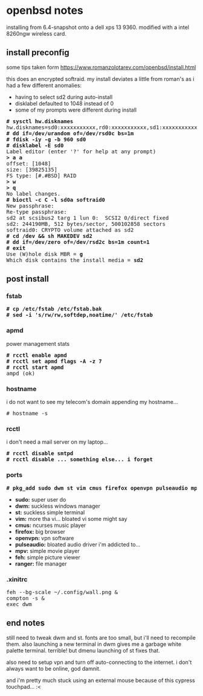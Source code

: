 # openbsd notes
installing from 6.4-snapshot onto a dell xps 13 9360. modified with a intel 8260ngw wireless card.

## install preconfig
some tips taken form https://www.romanzolotarev.com/openbsd/install.html  

this does an encrypted softraid. my install deviates a little from roman's as
i had a few different anomalies:
* having to select sd2 during auto-install
* disklabel defaulted to 1048 instead of 0
* some of my prompts were different during install

<pre>
<b># sysctl hw.disknames</b>
hw.disknames=sd0:xxxxxxxxxxx,rd0:xxxxxxxxxxx,sd1:xxxxxxxxxxx
<b># dd if=/dev/urandom of=/dev/rsd0c bs=1m
# fdisk -iy -g -b 960 sd0
# disklabel -E sd0</b>
Label editor (enter '?' for help at any prompt)
<b>> a a </b>
offset: [1048]
size: [39825135]
FS type: [#.#BSD] RAID
<b>> w
> q</b>
No label changes.
<b># bioctl -c C -l sd0a softraid0</b>
New passphrase:
Re-type passphrase:
sd2 at scsibus2 targ 1 lun 0:  SCSI2 0/direct fixed
sd2: 244190MB, 512 bytes/sector, 500102858 sectors
softraid0: CRYPTO volume attached as sd2
<b># cd /dev && sh MAKEDEV sd2
# dd if=/dev/zero of=/dev/rsd2c bs=1m count=1
# exit</b>
Use (W)hole disk MBR = <b>g</b>
Which disk contains the install media = <b>sd2</b>
</pre>

## post install

### fstab

<pre>
<b># cp /etc/fstab /etc/fstab.bak
# sed -i 's/rw/rw,softdep,noatime/' /etc/fstab</b>
</pre>

### apmd
power management stats
<pre>
<b># rcctl enable apmd
# rcctl set apmd flags -A -z 7
# rcctl start apmd</b>
ampd (ok)
</pre>

### hostname
i do not want to see my telecom's domain appending my hostname...
<pre>
# hostname -s
</pre>

### rcctl
i don't need a mail server on my laptop...
<pre>
<b># rcctl disable smtpd
# rcctl disable ... something else... i forget</b>
</pre>

### ports

<pre>
<b># pkg_add sudo dwm st vim cmus firefox openvpn pulseaudio mpv feh ranger</b>
</pre>

* __sudo:__ super user do  
* __dwm:__ suckless windows manager  
* __st:__ suckless simple terminal  
* __vim:__ more tha vi... bloated vi some might say  
* __cmus:__ ncurses music player
* __firefox:__ big browser
* __openvpn:__ vpn software
* __pulseaudio:__ bloated audio driver i'm addicted to...
* __mpv:__ simple movie player
* __feh:__ simple picture viewer
* __ranger:__ file manager

### .xinitrc

<pre>
feh --bg-scale ~/.config/wall.png &
compton -s &
exec dwm
</pre>

## end notes
still need to tweak dwm and st. fonts are too small, but i'll need to recompile
them. also launching a new terminal in dwm gives me a garbage white palette 
terminal. terrible! but dmenu launching of st fixes that.  

also need to setup vpn and turn off auto-connecting to the internet. i don't 
always want to be online, god damnit.

and i'm pretty much stuck using an external mouse because of this cypress 
touchpad... :<
